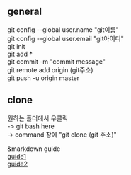 general
-------
git config --global user.name "git이름"   
git config --global user.email "git아이디"   
git init   
git add *   
git commit -m "commit message"   
git remote add origin (git주소)   
git push -u origin master   

clone
-----
원하는 폴더에서 우클릭   
-> git bash here   
-> command 창에 "git clone (git 주소)"

&markdown guide   
[guide1](https://colab.research.google.com/notebooks/markdown_guide.ipynb)   
[guide2](https://gist.github.com/ihoneymon/652be052a0727ad59601)
